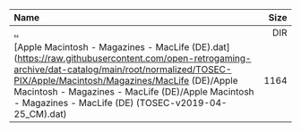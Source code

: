 |Name|Size|
|:---|---:|
|[..](../index.html)|DIR|
|[Apple Macintosh - Magazines - MacLife (DE).dat](https://raw.githubusercontent.com/open-retrogaming-archive/dat-catalog/main/root/normalized/TOSEC-PIX/Apple/Macintosh/Magazines/MacLife (DE)/Apple Macintosh - Magazines - MacLife (DE)/Apple Macintosh - Magazines - MacLife (DE) (TOSEC-v2019-04-25_CM).dat)|1164|
